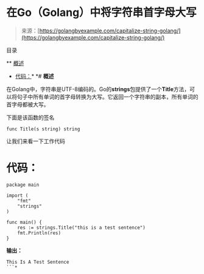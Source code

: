<!--yml

类别：未分类

日期：2024-10-13 06:12:30

-->

# 在Go（Golang）中将字符串首字母大写

> 来源：[https://golangbyexample.com/capitalize-string-golang/](https://golangbyexample.com/capitalize-string-golang/)

目录

**   [概述](#Overview "概述")

+   [代码：](#Code "代码：")*  *# **概述**

在Golang中，字符串是UTF-8编码的。Go的**strings**包提供了一个**Title**方法，可以将句子中所有单词的首字母转换为大写。它返回一个字符串的副本，所有单词的首字母都被大写。

下面是该函数的签名

```
func Title(s string) string
```

让我们来看一下工作代码

# **代码：**

```
package main

import (
    "fmt"
    "strings"
)

func main() {
    res := strings.Title("this is a test sentence")
    fmt.Println(res)
}
```

**输出：**

```
This Is A Test Sentence
```*

